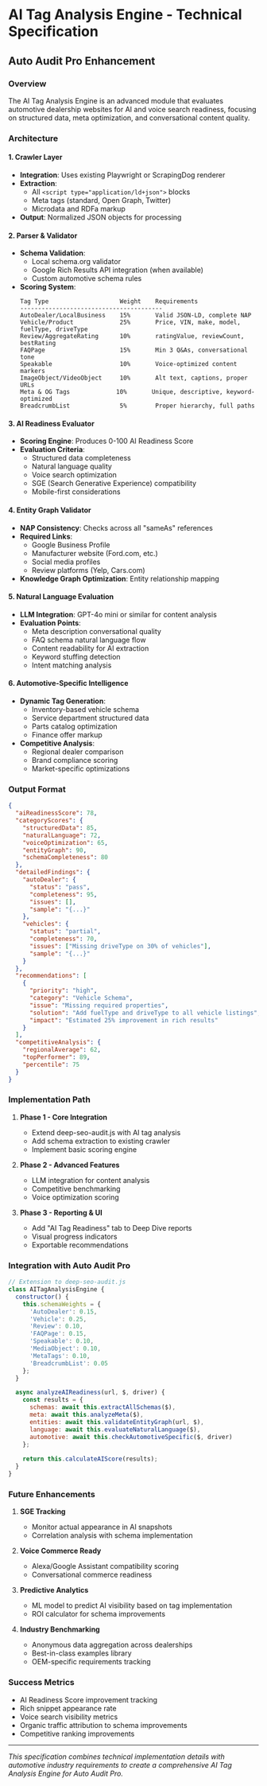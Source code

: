 # AI Tag Analysis Engine - Technical Specification
## Auto Audit Pro Enhancement

### Overview
The AI Tag Analysis Engine is an advanced module that evaluates automotive dealership websites for AI and voice search readiness, focusing on structured data, meta optimization, and conversational content quality.

### Architecture

#### 1. Crawler Layer
- **Integration**: Uses existing Playwright or ScrapingDog renderer
- **Extraction**: 
  - All `<script type="application/ld+json">` blocks
  - Meta tags (standard, Open Graph, Twitter)
  - Microdata and RDFa markup
- **Output**: Normalized JSON objects for processing

#### 2. Parser & Validator
- **Schema Validation**: 
  - Local schema.org validator
  - Google Rich Results API integration (when available)
  - Custom automotive schema rules
- **Scoring System**:
  ```
  Tag Type                    Weight    Requirements
  ----------------------------------------
  AutoDealer/LocalBusiness    15%       Valid JSON-LD, complete NAP
  Vehicle/Product             25%       Price, VIN, make, model, fuelType, driveType
  Review/AggregateRating      10%       ratingValue, reviewCount, bestRating
  FAQPage                     15%       Min 3 Q&As, conversational tone
  Speakable                   10%       Voice-optimized content markers
  ImageObject/VideoObject     10%       Alt text, captions, proper URLs
  Meta & OG Tags             10%       Unique, descriptive, keyword-optimized
  BreadcrumbList              5%        Proper hierarchy, full paths
  ```

#### 3. AI Readiness Evaluator
- **Scoring Engine**: Produces 0-100 AI Readiness Score
- **Evaluation Criteria**:
  - Structured data completeness
  - Natural language quality
  - Voice search optimization
  - SGE (Search Generative Experience) compatibility
  - Mobile-first considerations

#### 4. Entity Graph Validator
- **NAP Consistency**: Checks across all "sameAs" references
- **Required Links**:
  - Google Business Profile
  - Manufacturer website (Ford.com, etc.)
  - Social media profiles
  - Review platforms (Yelp, Cars.com)
- **Knowledge Graph Optimization**: Entity relationship mapping

#### 5. Natural Language Evaluation
- **LLM Integration**: GPT-4o mini or similar for content analysis
- **Evaluation Points**:
  - Meta description conversational quality
  - FAQ schema natural language flow
  - Content readability for AI extraction
  - Keyword stuffing detection
  - Intent matching analysis

#### 6. Automotive-Specific Intelligence
- **Dynamic Tag Generation**:
  - Inventory-based vehicle schema
  - Service department structured data
  - Parts catalog optimization
  - Finance offer markup
- **Competitive Analysis**:
  - Regional dealer comparison
  - Brand compliance scoring
  - Market-specific optimizations

### Output Format

```json
{
  "aiReadinessScore": 78,
  "categoryScores": {
    "structuredData": 85,
    "naturalLanguage": 72,
    "voiceOptimization": 65,
    "entityGraph": 90,
    "schemaCompleteness": 80
  },
  "detailedFindings": {
    "autoDealer": {
      "status": "pass",
      "completeness": 95,
      "issues": [],
      "sample": "{...}"
    },
    "vehicles": {
      "status": "partial",
      "completeness": 70,
      "issues": ["Missing driveType on 30% of vehicles"],
      "sample": "{...}"
    }
  },
  "recommendations": [
    {
      "priority": "high",
      "category": "Vehicle Schema",
      "issue": "Missing required properties",
      "solution": "Add fuelType and driveType to all vehicle listings",
      "impact": "Estimated 25% improvement in rich results"
    }
  ],
  "competitiveAnalysis": {
    "regionalAverage": 62,
    "topPerformer": 89,
    "percentile": 75
  }
}
```

### Implementation Path

1. **Phase 1 - Core Integration**
   - Extend deep-seo-audit.js with AI tag analysis
   - Add schema extraction to existing crawler
   - Implement basic scoring engine

2. **Phase 2 - Advanced Features**
   - LLM integration for content analysis
   - Competitive benchmarking
   - Voice optimization scoring

3. **Phase 3 - Reporting & UI**
   - Add "AI Tag Readiness" tab to Deep Dive reports
   - Visual progress indicators
   - Exportable recommendations

### Integration with Auto Audit Pro

```javascript
// Extension to deep-seo-audit.js
class AITagAnalysisEngine {
  constructor() {
    this.schemaWeights = {
      'AutoDealer': 0.15,
      'Vehicle': 0.25,
      'Review': 0.10,
      'FAQPage': 0.15,
      'Speakable': 0.10,
      'MediaObject': 0.10,
      'MetaTags': 0.10,
      'BreadcrumbList': 0.05
    };
  }

  async analyzeAIReadiness(url, $, driver) {
    const results = {
      schemas: await this.extractAllSchemas($),
      meta: await this.analyzeMeta($),
      entities: await this.validateEntityGraph(url, $),
      language: await this.evaluateNaturalLanguage($),
      automotive: await this.checkAutomotiveSpecific($, driver)
    };
    
    return this.calculateAIScore(results);
  }
}
```

### Future Enhancements

1. **SGE Tracking**
   - Monitor actual appearance in AI snapshots
   - Correlation analysis with schema implementation

2. **Voice Commerce Ready**
   - Alexa/Google Assistant compatibility scoring
   - Conversational commerce readiness

3. **Predictive Analytics**
   - ML model to predict AI visibility based on tag implementation
   - ROI calculator for schema improvements

4. **Industry Benchmarking**
   - Anonymous data aggregation across dealerships
   - Best-in-class examples library
   - OEM-specific requirements tracking

### Success Metrics

- AI Readiness Score improvement tracking
- Rich snippet appearance rate
- Voice search visibility metrics
- Organic traffic attribution to schema improvements
- Competitive ranking improvements

---

*This specification combines technical implementation details with automotive industry requirements to create a comprehensive AI Tag Analysis Engine for Auto Audit Pro.*